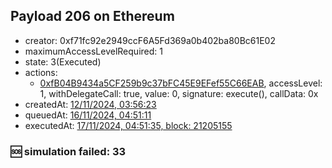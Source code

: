 ## Payload 206 on Ethereum

- creator: 0xf71fc92e2949ccF6A5Fd369a0b402ba80Bc61E02
- maximumAccessLevelRequired: 1
- state: 3(Executed)
- actions:
  - [0xfB04B9434a5CF259b9c37bFC45E9EFef55C66EAB](https://etherscan.io/tx/0xfB04B9434a5CF259b9c37bFC45E9EFef55C66EAB), accessLevel: 1, withDelegateCall: true, value: 0, signature: execute(), callData: 0x
- createdAt: [12/11/2024, 03:56:23](https://etherscan.io/tx/0x30b51ba1a2e2df9224c6cfecd72700eb4afddf5d7784b9776e8e40a11a216bf6)
- queuedAt: [16/11/2024, 04:51:11](https://etherscan.io/tx/0x2dff50ede1ddbc74e3bb84c49394004e6e2848276b93218af553eba26251061f)
- executedAt: [17/11/2024, 04:51:35, block: 21205155](https://etherscan.io/tx/0xef570a65fa839cf8881fbf3bea66cafbb08e5aca76c4667649f90041ddaf4947)

### :sos: simulation failed: 33
